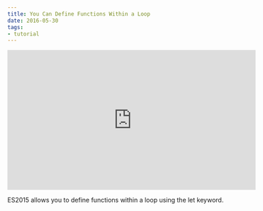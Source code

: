 ```yaml
---
title: You Can Define Functions Within a Loop
date: 2016-05-30
tags:
- tutorial
---
```


<iframe width="560" height="315" src="https://www.youtube.com/embed/EeudJK6u2mk" frameborder="0" allowfullscreen></iframe>

ES2015 allows you to define functions within a loop using the let keyword.
